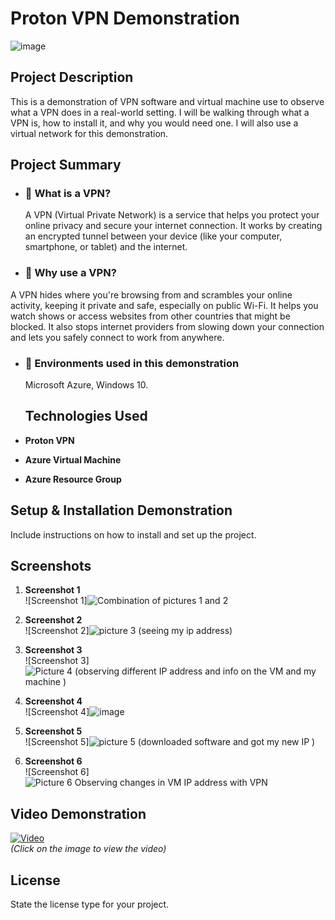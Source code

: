 # Proton VPN Demonstration

![image](https://github.com/user-attachments/assets/ce687fd7-904f-41a1-b8cc-32f754574559)




## **Project Description**
This is a demonstration of VPN software and virtual machine use to observe what a VPN does in a real-world setting. I will be walking through what a VPN is, how to install it, and why you would need one. I will also use a virtual network for this demonstration.

## **Project Summary**
- ### **🔹 What is a VPN?** 
  A VPN (Virtual Private Network) is a service that helps you protect your online privacy and secure your internet connection. It works by creating an encrypted tunnel between your device (like your computer, smartphone, or tablet) and the internet.
  
- ### **🔹 Why use a VPN?** 
 A VPN hides where you're browsing from and scrambles your online activity, keeping it private and safe, especially on public Wi-Fi. It helps you watch shows or access websites from other countries that might be blocked. It also stops internet providers from slowing down your connection and lets you safely connect to work from anywhere.
- ### **🔹 Environments used in this demonstration** 
  Microsoft Azure, Windows 10.

  ## **Technologies Used**

- **Proton VPN**
- **Azure Virtual Machine**
- **Azure Resource Group**

## **Setup & Installation Demonstration**
Include instructions on how to install and set up the project.



## **Screenshots**

1. **Screenshot 1**  
   ![Screenshot 1]![Combination of pictures 1 and 2](https://github.com/user-attachments/assets/1528e518-456c-40e9-b05c-a0665f218503)

  
2. **Screenshot 2**  
   ![Screenshot 2]![picture 3 (seeing my ip address)](https://github.com/user-attachments/assets/7524485d-9f77-42ca-98bb-6be12b13bbca)
  
  
3. **Screenshot 3**  
   ![Screenshot 3]![Picture 4 (observing different IP address and info on the VM and my machine )](https://github.com/user-attachments/assets/78944af8-8530-46cb-b03a-7d2a9b22cfc5)

  
4. **Screenshot 4**  
   ![Screenshot 4]![image](https://github.com/user-attachments/assets/44c57c2c-2cd7-42c6-8db3-c271cadb6b54)
 
  
5. **Screenshot 5**  
   ![Screenshot 5]![picture 5  (downloaded software and got my new IP )](https://github.com/user-attachments/assets/c02fa26a-8de2-4a25-aad0-5fee7b9e3fde)

  
6. **Screenshot 6**  
   ![Screenshot 6]![Picture 6  Observing changes in VM IP address with VPN](https://github.com/user-attachments/assets/78a2c4f0-7c2a-46d4-b613-7a4dfaf71a77)


## **Video Demonstration**
[![Video](https://img.youtube.com/vi/YOUR_VIDEO_ID/0.jpg)](https://www.youtube.com/watch?v=YOUR_VIDEO_ID)  
*(Click on the image to view the video)*

## **License**
State the license type for your project.
